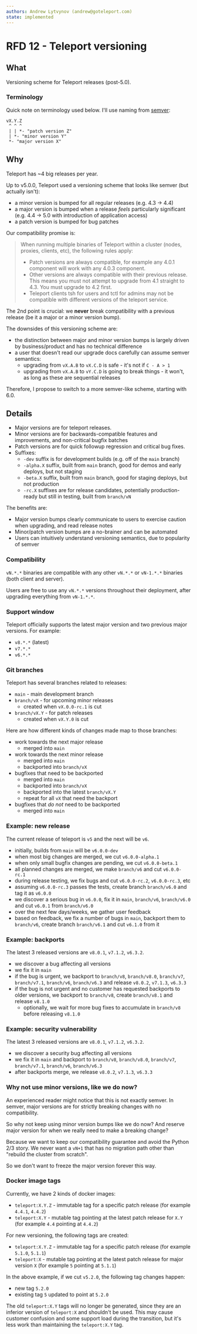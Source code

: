 ```yaml
---
authors: Andrew Lytvynov (andrew@goteleport.com)
state: implemented
---
```


# RFD 12 - Teleport versioning

## What

Versioning scheme for Teleport releases (post-5.0).

### Terminology

Quick note on terminology used below. I'll use naming from
[semver](https://semver.org):

```
vX.Y.Z
 ^ ^ ^
 | | *- "patch version Z"
 | *- "minor version Y"
 *- "major version X"
```

## Why

Teleport has ~4 big releases per year.

Up to v5.0.0, Teleport used a versioning scheme that looks like semver (but
actually isn't):
- a minor version is bumped for all regular releases (e.g. 4.3 -> 4.4)
- a major version is bumped when a release _feels_ particularly significant
  (e.g. 4.4 -> 5.0 with introduction of application access)
- a patch version is bumped for bug patches

Our compatibility promise is:

> When running multiple binaries of Teleport within a cluster (nodes, proxies, clients, etc), the following rules apply:
>
> * Patch versions are always compatible, for example any 4.0.1 component will work with any 4.0.3 component.
> * Other versions are always compatible with their previous release. This means you must not attempt to upgrade from 4.1 straight to 4.3. You must upgrade to 4.2 first.
> * Teleport clients tsh for users and tctl for admins may not be compatible with different versions of the teleport service.

The 2nd point is crucial: we **never** break compatibility with a previous
release (be it a major or a minor version bump).

The downsides of this versioning scheme are:
- the distinction between major and minor version bumps is largely driven by
  business/product and has no technical difference
- a user that doesn't read our upgrade docs carefully can assume semver
  semantics:
  - upgrading from `vX.A.B` to `vX.C.D` is safe - it's not if `C - A > 1`
  - upgrading from `vX.A.B` to `vY.C.D` is going to break things - it won't, as
    long as these are sequential releases

Therefore, I propose to switch to a more semver-like scheme, starting with 6.0.

## Details

- Major versions are for teleport releases.
- Minor versions are for backwards-compatible features and improvements, and
  non-critical bugfix batches
- Patch versions are for quick followup regression and critical bug fixes.
- Suffixes:
  - `-dev` suffix is for development builds (e.g. off of the `main` branch)
  - `-alpha.X` suffix, built from `main` branch, good for demos and early
    deploys, but not staging
  - `-beta.X` suffix, built from `main` branch, good for staging deploys, but
    not production
  - `-rc.X` suffixes are for release candidates, potentially production-ready
    but still in testing, built from `branch/vN`

The benefits are:
- Major version bumps clearly communicate to users to exercise caution when
  upgrading, and read release notes
- Minor/patch version bumps are a no-brainer and can be automated
- Users can intuitively understand versioning semantics, due to popularity of
  semver

### Compatibility

`vN.*.*` binaries are compatible with any other `vN.*.*` or `vN-1.*.*` binaries
(both client and server).

Users are free to use any `vN.*.*` versions throughout their deployment, after
upgrading everything from `vN-1.*.*`.

### Support window

Teleport officially supports the latest major version and two previous major
versions. For example:
- `v8.*.*` (latest)
- `v7.*.*`
- `v6.*.*`

### Git branches

Teleport has several branches related to releases:
- `main` - main development branch
- `branch/vX` - for upcoming minor releases
  - created when `vX.0.0-rc.1` is cut
- `branch/vX.Y` - for patch releases
  - created when `vX.Y.0` is cut

Here are how different kinds of changes made map to those branches:
- work towards the next major release
  - merged into `main`
- work towards the next minor release
  - merged into `main`
  - backported into `branch/vX`
- bugfixes that need to be backported
  - merged into `main`
  - backported into `branch/vX`
  - backported into the latest `branch/vX.Y`
  - repeat for all `vX` that need the backport
- bugfixes that _do not_ need to be backported
  - merged into `main`

### Example: new release

The current release of teleport is `v5` and the next will be `v6`.

- initially, builds from `main` will be `v6.0.0-dev`
- when most big changes are merged, we cut `v6.0.0-alpha.1`
- when only small bugfix changes are pending, we cut `v6.0.0-beta.1`
- all planned changes are merged, we make `branch/v6` and cut `v6.0.0-rc.1`
- during release testing, we fix bugs and cut `v6.0.0-rc.2`, `v6.0.0-rc.3`, etc
- assuming `v6.0.0-rc.3` passes the tests, create branch `branch/v6.0` and tag
  it as `v6.0.0`
- we discover a serious bug in `v6.0.0`, fix it in `main`, `branch/v6`,
  `branch/v6.0` and cut `v6.0.1` from `branch/v6.0`
- over the next few days/weeks, we gather user feedback
- based on feedback, we fix a number of bugs in `main`, backport them to
  `branch/v6`, create branch `branch/v6.1` and cut `v6.1.0` from it

### Example: backports

The latest 3 released versions are `v8.0.1`, `v7.1.2`, `v6.3.2`.

- we discover a bug affecting all versions
- we fix it in `main`
- if the bug is urgent, we backport to `branch/v8`, `branch/v8.0`, `branch/v7`,
  `branch/v7.1`, `branch/v6`, `branch/v6.3` and release `v8.0.2`, `v7.1.3`,
  `v6.3.3`
- if the bug is not urgent and no customer has requested backports to older
  versions, we backport to `branch/v8`, create `branch/v8.1` and release
  `v8.1.0`
  - optionally, we wait for more bug fixes to accumulate in `branch/v8` before
    releasing `v8.1.0`

### Example: security vulnerability

The latest 3 released versions are `v8.0.1`, `v7.1.2`, `v6.3.2`.

- we discover a security bug affecting all versions
- we fix it in `main` and backport to `branch/v8`, `branch/v8.0`,
  `branch/v7`, `branch/v7.1`, `branch/v6`, `branch/v6.3`
- after backports merge, we release `v8.0.2`, `v7.1.3`, `v6.3.3`

### Why not use minor versions, like we do now?

An experienced reader might notice that this is not exactly semver. In semver,
major versions are for strictly breaking changes with no compatibility.

So why not keep using minor version bumps like we do now? And reserve major
version for when we really need to make a breaking change?

Because we want to keep our compatibility guarantee and avoid the Python 2/3
story. We never want a `vN+1` that has no migration path other than "rebuild
the cluster from scratch".

So we don't want to freeze the major version forever this way.

### Docker image tags

Currently, we have 2 kinds of docker images:

- `teleport:X.Y.Z` - immutable tag for a specific patch release (for example
  `4.4.1`, `4.4.2`)
- `teleport:X.Y` - mutable tag pointing at the latest patch release for `X.Y` (for
  example `4.4` pointing at `4.4.2`)

For new versioning, the following tags are created:

- `teleport:X.Y.Z` - immutable tag for a specific patch release (for example
  `5.1.0`, `5.1.1`)
- `teleport:X` - mutable tag pointing at the latest patch release for major
  version `X` (for example `5` pointing at `5.1.1`)

In the above example, if we cut `v5.2.0`, the following tag changes happen:

- new tag `5.2.0`
- existing tag `5` updated to point at `5.2.0`

The old `teleport:X.Y` tags will no longer be generated, since they are an
inferior version of `teleport:X` and shouldn't be used. This may cause customer
confusion and some support load during the transition, but it's less work than
maintaining the `teleport:X.Y` tag.
